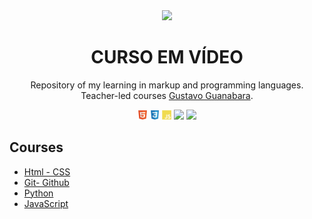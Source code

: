 <div align="center">
  <img width="200px" src="https://github.com/gustavoguanabara/html-css/blob/master/imagens/mascote.png?raw=true"><br>
  
<h1>CURSO EM VÍDEO</h1>
  
  <p>Repository of my learning in markup and programming languages. <br> Teacher-led courses <a href="https://github.com/gustavoguanabara/html-css">Gustavo Guanabara</a>.</p>
  
  <img width="3%" src="https://raw.githubusercontent.com/devicons/devicon/master/icons/html5/html5-original.svg"> <img width="3%" src="https://raw.githubusercontent.com/devicons/devicon/master/icons/css3/css3-original.svg"> <img width="3%" src="https://raw.githubusercontent.com/devicons/devicon/master/icons/javascript/javascript-plain.svg"> 
            <img width="3%" src="https://cdn.jsdelivr.net/gh/devicons/devicon/icons/python/python-original.svg" /> <img width="3%" src="https://cdn.jsdelivr.net/gh/devicons/devicon/icons/git/git-original.svg" />
          
            
          
</div>

<h2>Courses</h2>

  <ul>
    <li><a href="https://github.com/philippewanuty/CursoEmVideo/tree/main/Html-CSS" target="_blank" >Html - CSS </a></li>
    <li><a href="https://github.com/philippewanuty/CursoEmVideo/tree/main/Git%20%26%20GitHub" target="_blank" >Git- Github</a></li>
    <li><a href="https://github.com/philippewanuty/CursoEmVideo/tree/main/Python" target="_blank" >Python</a></li>
    <li><a href="#" target="_blank" >JavaScript</a></li>
  </ul>
